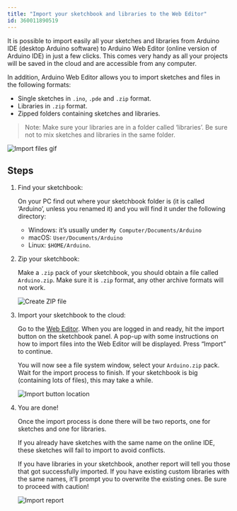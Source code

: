 ```yaml
---
title: "Import your sketchbook and libraries to the Web Editor"
id: 360011890519
---
```


It is possible to import easily all your sketches and libraries from Arduino IDE (desktop Arduino software) to Arduino Web Editor (online version of Arduino IDE) in just a few clicks. This comes very handy as all your projects will be saved in the cloud and are accessible from any computer.

In addition, Arduino Web Editor allows you to import sketches and files in the following formats:

* Single sketches in `.ino`, `.pde` and `.zip` format.
* Libraries in `.zip` format.
* Zipped folders containing sketches and libraries.

> Note: Make sure your libraries are in a folder called ‘libraries’. Be sure not to mix sketches and libraries in the same folder.

![Import files gif](img/ImportFiles.gif)

## Steps

1. Find your sketchbook:

   On your PC find out where your sketchbook folder is (it is called ‘Arduino’, unless you renamed it) and you will find it under the following directory:

   * Windows: it’s usually under `My Computer/Documents/Arduino`
   * macOS: `User/Documents/Arduino`
   * Linux: `$HOME/Arduino`.

2. Zip your sketchbook:

   Make a `.zip` pack of your sketchbook, you should obtain a file called `Arduino.zip`. Make sure it is `.zip` format, any other archive formats will not work.

   ![Create ZIP file](img/ImportFiles1.jpg)

3. Import your sketchbook to the cloud:

   Go to the [Web Editor](https://create.arduino.cc/editor). When you are logged in and ready, hit the import button on the sketchbook panel. A pop-up with some instructions on how to import files into the Web Editor will be displayed. Press “Import” to continue.

   You will now see a file system window, select your `Arduino.zip` pack. Wait for the import process to finish. If your sketchbook is big (containing lots of files), this may take a while.

   ![Import button location](img/ImportFiles2.jpg)

4. You are done!

   Once the import process is done there will be two reports, one for sketches and one for libraries.

   If you already have sketches with the same name on the online IDE, these sketches will fail to import to avoid conflicts.

   If you have libraries in your sketchbook, another report will tell you those that got successfully imported. If you have existing custom libraries with the same names, it’ll prompt you to overwrite the existing ones. Be sure to proceed with caution!

   ![Import report](img/ImportFiles3.png)
